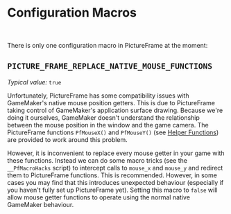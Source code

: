 # Configuration Macros

&nbsp;

There is only one configuration macro in PictureFrame at the moment:

## `PICTURE_FRAME_REPLACE_NATIVE_MOUSE_FUNCTIONS`

*Typical value:* `true`

Unfortunately, PictureFrame has some compatibility issues with GameMaker's native mouse position getters. This is due to PictureFrame taking control of GameMaker's application surface drawing. Because we're doing it ourselves, GameMaker doesn't understand the relationship between the mouse position in the window and the game camera. The PictureFrame functions `PfMouseX()` and `PfMouseY()` (see [Helper Functions](HelperFunctions)) are provided to work around this problem.

However, it is inconvenient to replace every mouse getter in your game with these functions. Instead we can do some macro tricks (see the `__PfMacroHacks` script) to intercept calls to `mouse_x` and `mouse_y` and redirect them to PictureFrame functions. This is recommended. However, in some cases you may find that this introduces unexpected behaviour (especially if you haven't fully set up PictureFrame yet). Setting this macro to `false` will allow mouse getter functions to operate using the normal native GameMaker behaviour.
